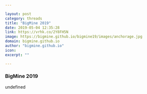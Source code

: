 ```yaml
---

layout: post
category: threads
title: "BigMine 2019"
date: 2019-05-04 12:35:28
link: https://vrhk.co/2Y8FH5N
image: https://bigmine.github.io/bigmine19/images/anchorage.jpg
domain: bigmine.github.io
author: "bigmine.github.io"
icon: 
excerpt: ""

---
```


### BigMine 2019

undefined